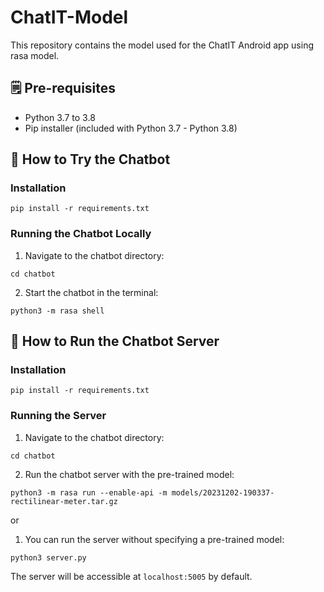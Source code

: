 # ChatIT-Model

This repository contains the model used for the ChatIT Android app using rasa model.

## 🗒️ Pre-requisites
- Python 3.7 to 3.8
- Pip installer (included with Python 3.7 - Python 3.8)

## 👾 How to Try the Chatbot

### Installation
```
pip install -r requirements.txt
```

### Running the Chatbot Locally
1. Navigate to the chatbot directory:
```
cd chatbot
```
2. Start the chatbot in the terminal:
```
python3 -m rasa shell
```

## 👾 How to Run the Chatbot Server

### Installation
```
pip install -r requirements.txt
```

### Running the Server
1. Navigate to the chatbot directory:
```
cd chatbot
```
2. Run the chatbot server with the pre-trained model:
```
python3 -m rasa run --enable-api -m models/20231202-190337-rectilinear-meter.tar.gz
```

or 

1. You can run the server without specifying a pre-trained model:
```
python3 server.py
```
The server will be accessible at `localhost:5005` by default.
